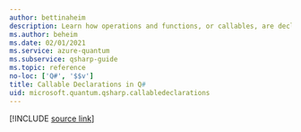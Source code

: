 ```yaml
---
author: bettinaheim
description: Learn how operations and functions, or callables, are declared in the Q# programming language.
ms.author: beheim
ms.date: 02/01/2021
ms.service: azure-quantum
ms.subservice: qsharp-guide
ms.topic: reference
no-loc: ['Q#', '$$v']
title: Callable Declarations in Q#
uid: microsoft.quantum.qsharp.callabledeclarations
---
```


<!-- 
# Callable declarations in Q#
-->

[!INCLUDE [source link](~/includes/qsharp-language/Specifications/Language/1_ProgramStructure/3_CallableDeclarations.md)]